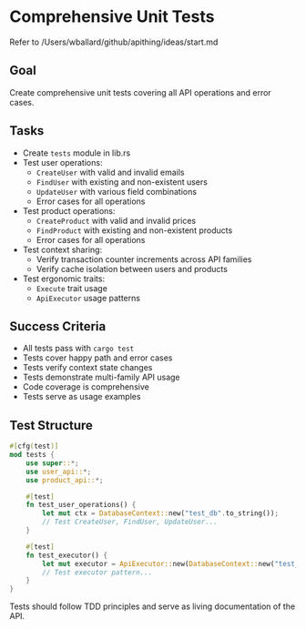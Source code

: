 # Comprehensive Unit Tests

Refer to /Users/wballard/github/apithing/ideas/start.md

## Goal
Create comprehensive unit tests covering all API operations and error cases.

## Tasks
- Create `tests` module in lib.rs
- Test user operations:
  - `CreateUser` with valid and invalid emails
  - `FindUser` with existing and non-existent users
  - `UpdateUser` with various field combinations
  - Error cases for all operations
- Test product operations:
  - `CreateProduct` with valid and invalid prices
  - `FindProduct` with existing and non-existent products
  - Error cases for all operations
- Test context sharing:
  - Verify transaction counter increments across API families
  - Verify cache isolation between users and products
- Test ergonomic traits:
  - `Execute` trait usage
  - `ApiExecutor` usage patterns

## Success Criteria
- All tests pass with `cargo test`
- Tests cover happy path and error cases
- Tests verify context state changes
- Tests demonstrate multi-family API usage
- Code coverage is comprehensive
- Tests serve as usage examples

## Test Structure
```rust
#[cfg(test)]
mod tests {
    use super::*;
    use user_api::*;
    use product_api::*;

    #[test]
    fn test_user_operations() {
        let mut ctx = DatabaseContext::new("test_db".to_string());
        // Test CreateUser, FindUser, UpdateUser...
    }

    #[test] 
    fn test_executor() {
        let mut executor = ApiExecutor::new(DatabaseContext::new("test_db".to_string()));
        // Test executor pattern...
    }
}
```

Tests should follow TDD principles and serve as living documentation of the API.